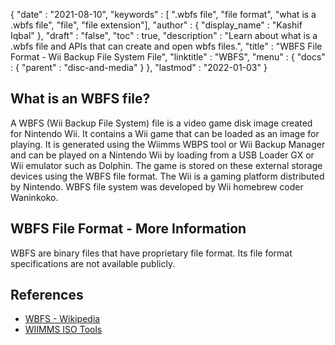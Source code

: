 {
  "date" : "2021-08-10",
  "keywords" : [ ".wbfs file", "file format", "what is a .wbfs file", "file", "file extension"],
  "author" : {
    "display_name" : "Kashif Iqbal"
  },
  "draft" : "false",
   "toc" : true,
  "description" : "Learn about what is a .wbfs file and APIs that can create and open wbfs files.",
  "title" : "WBFS File Format - Wii Backup File System File",
  "linktitle" : "WBFS",
  "menu" : {
    "docs" : {
      "parent" : "disc-and-media"
    }
  },
  "lastmod" : "2022-01-03"
}

## What is an WBFS file?

A WBFS (Wii Backup File System) file is a video game disk image created for Nintendo Wii. It contains a Wii game that can be loaded as an image for playing. It is generated using the Wiimms WBPS tool or Wii Backup Manager and can be played on a Nintendo Wii by loading from a USB Loader GX or Wii emulator such as Dolphin. The game is stored on these external storage devices using the WBFS file format. The Wii is a gaming platform distributed by Nintendo. WBFS file system was developed by Wii homebrew coder Waninkoko.

## WBFS File Format - More Information

WBFS are binary files that have proprietary file format. Its file format specifications are not available publicly.

## References

* [WBFS - Wikipedia](https://en.wikipedia.org/wiki/Wii_Backup_File_System)
* [WIIMMS ISO Tools](https://github.com/Wiimm/wiimms-iso-tools)
